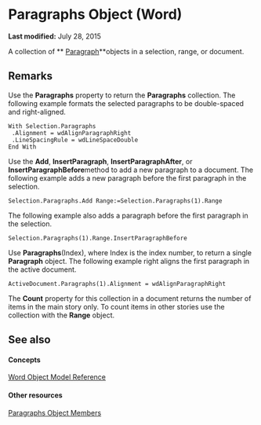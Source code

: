
# Paragraphs Object (Word)

 **Last modified:** July 28, 2015

A collection of  ** [Paragraph](0a704079-a082-4ab1-841b-fc0d49dd26d4.md)**objects in a selection, range, or document.

## Remarks

Use the  **Paragraphs** property to return the **Paragraphs** collection. The following example formats the selected paragraphs to be double-spaced and right-aligned.


```
With Selection.Paragraphs 
 .Alignment = wdAlignParagraphRight 
 .LineSpacingRule = wdLineSpaceDouble 
End With
```

Use the  **Add**,  **InsertParagraph**,  **InsertParagraphAfter**, or  **InsertParagraphBefore**method to add a new paragraph to a document. The following example adds a new paragraph before the first paragraph in the selection.




```
Selection.Paragraphs.Add Range:=Selection.Paragraphs(1).Range
```

The following example also adds a paragraph before the first paragraph in the selection.




```
Selection.Paragraphs(1).Range.InsertParagraphBefore
```

Use  **Paragraphs**(Index), where Index is the index number, to return a single  **Paragraph** object. The following example right aligns the first paragraph in the active document.




```
ActiveDocument.Paragraphs(1).Alignment = wdAlignParagraphRight
```

The  **Count** property for this collection in a document returns the number of items in the main story only. To count items in other stories use the collection with the **Range** object.


## See also


#### Concepts


 [Word Object Model Reference](be452561-b436-bb9b-6f94-3faa9a74a6fd.md)
#### Other resources


 [Paragraphs Object Members](490e2695-3cdd-4906-f730-583d18486aa2.md)
